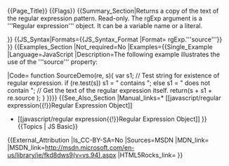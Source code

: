 {{Page_Title}}
{{Flags}}
{{Summary_Section|Returns a copy of the text of the regular expression pattern. Read-only. The rgExp argument is a '''Regular expression''' object. It can be a variable name or a literal.

}}
{{JS_Syntax|Formats={{JS_Syntax_Format
|Format= rgExp.'''source'''}}
}}
{{Examples_Section
|Not_required=No
|Examples={{Single_Example
|Language=JavaScript
|Description=The following example illustrates the use of the '''source''' property:

|Code= function SourceDemo(re, s){
    var s1;
    // Test string for existence of regular expression.
    if (re.test(s))
       s1 = " contains ";
    else
       s1 = " does not contain ";
    // Get the text of the regular expression itself.
    return(s + s1 + re.source );
 }
}}}}
{{See_Also_Section
|Manual_links=* [[javascript/regular expression{{!}}Regular Expression Object]]
* [[javascript/regular expression{{!}}Regular Expression Object]]
}}
{{Topics | JS Basic}}

{{External_Attribution
|Is_CC-BY-SA=No
|Sources=MSDN
|MDN_link=
|MSDN_link=http://msdn.microsoft.com/en-us/library/ie/fkd8dws9(v=vs.94).aspx
|HTML5Rocks_link=
}}